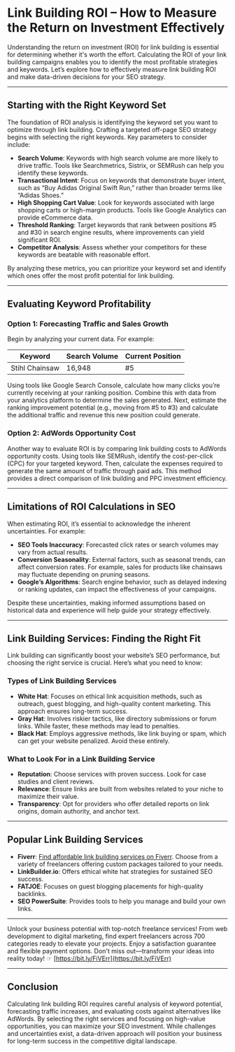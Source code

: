 # Link Building ROI – How to Measure the Return on Investment Effectively

Understanding the return on investment (ROI) for link building is essential for determining whether it's worth the effort. Calculating the ROI of your link building campaigns enables you to identify the most profitable strategies and keywords. Let’s explore how to effectively measure link building ROI and make data-driven decisions for your SEO strategy.

---

## Starting with the Right Keyword Set

The foundation of ROI analysis is identifying the keyword set you want to optimize through link building. Crafting a targeted off-page SEO strategy begins with selecting the right keywords. Key parameters to consider include:

- **Search Volume**: Keywords with high search volume are more likely to drive traffic. Tools like Searchmetrics, Sistrix, or SEMRush can help you identify these keywords.
- **Transactional Intent**: Focus on keywords that demonstrate buyer intent, such as “Buy Adidas Original Swift Run,” rather than broader terms like “Adidas Shoes.”
- **High Shopping Cart Value**: Look for keywords associated with large shopping carts or high-margin products. Tools like Google Analytics can provide eCommerce data.
- **Threshold Ranking**: Target keywords that rank between positions #5 and #30 in search engine results, where improvements can yield significant ROI.
- **Competitor Analysis**: Assess whether your competitors for these keywords are beatable with reasonable effort.

By analyzing these metrics, you can prioritize your keyword set and identify which ones offer the most profit potential for link building.

---

## Evaluating Keyword Profitability

### Option 1: Forecasting Traffic and Sales Growth

Begin by analyzing your current data. For example:

| **Keyword**        | **Search Volume** | **Current Position** |
|---------------------|-------------------|-----------------------|
| Stihl Chainsaw      | 16,948            | #5                   |

Using tools like Google Search Console, calculate how many clicks you’re currently receiving at your ranking position. Combine this with data from your analytics platform to determine the sales generated. Next, estimate the ranking improvement potential (e.g., moving from #5 to #3) and calculate the additional traffic and revenue this new position could generate.

### Option 2: AdWords Opportunity Cost

Another way to evaluate ROI is by comparing link building costs to AdWords opportunity costs. Using tools like SEMRush, identify the cost-per-click (CPC) for your targeted keyword. Then, calculate the expenses required to generate the same amount of traffic through paid ads. This method provides a direct comparison of link building and PPC investment efficiency.

---

## Limitations of ROI Calculations in SEO

When estimating ROI, it’s essential to acknowledge the inherent uncertainties. For example:

- **SEO Tools Inaccuracy**: Forecasted click rates or search volumes may vary from actual results.
- **Conversion Seasonality**: External factors, such as seasonal trends, can affect conversion rates. For example, sales for products like chainsaws may fluctuate depending on pruning seasons.
- **Google’s Algorithms**: Search engine behavior, such as delayed indexing or ranking updates, can impact the effectiveness of your campaigns.

Despite these uncertainties, making informed assumptions based on historical data and experience will help guide your strategy effectively.

---

## Link Building Services: Finding the Right Fit

Link building can significantly boost your website’s SEO performance, but choosing the right service is crucial. Here’s what you need to know:

### Types of Link Building Services

- **White Hat**: Focuses on ethical link acquisition methods, such as outreach, guest blogging, and high-quality content marketing. This approach ensures long-term success.
- **Gray Hat**: Involves riskier tactics, like directory submissions or forum links. While faster, these methods may lead to penalties.
- **Black Hat**: Employs aggressive methods, like link buying or spam, which can get your website penalized. Avoid these entirely.

### What to Look For in a Link Building Service

- **Reputation**: Choose services with proven success. Look for case studies and client reviews.
- **Relevance**: Ensure links are built from websites related to your niche to maximize their value.
- **Transparency**: Opt for providers who offer detailed reports on link origins, domain authority, and anchor text.

---

## Popular Link Building Services

- **Fiverr**: [Find affordable link building services on Fiverr](https://bit.ly/FiVErr). Choose from a variety of freelancers offering custom packages tailored to your needs.  
- **LinkBuilder.io**: Offers ethical white hat strategies for sustained SEO success.
- **FATJOE**: Focuses on guest blogging placements for high-quality backlinks.
- **SEO PowerSuite**: Provides tools to help you manage and build your own links.

---

Unlock your business potential with top-notch freelance services! From web development to digital marketing, find expert freelancers across 700 categories ready to elevate your projects. Enjoy a satisfaction guarantee and flexible payment options. Don't miss out—transform your ideas into reality today! ☞ [https://bit.ly/FiVErr](https://bit.ly/FiVErr)

---

## Conclusion

Calculating link building ROI requires careful analysis of keyword potential, forecasting traffic increases, and evaluating costs against alternatives like AdWords. By selecting the right services and focusing on high-value opportunities, you can maximize your SEO investment. While challenges and uncertainties exist, a data-driven approach will position your business for long-term success in the competitive digital landscape.
